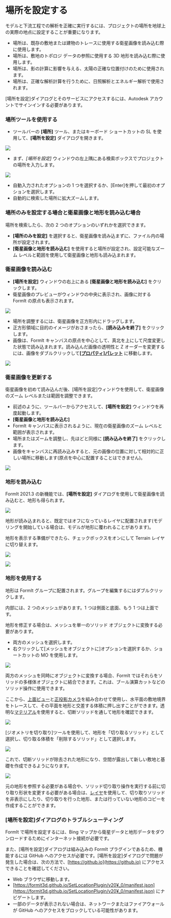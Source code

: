 # 場所を設定する

モデルと下流工程での解析を正確に実行するには、プロジェクトの場所を地球上の実際の地点に設定することが重要になります。

* 場所は、既存の敷地または建物のトレースに使用する衛星画像を読み込む際に使用します。
* 場所は、敷地のトポロジ データの参照に使用する 3D 地形を読み込む際に使用します。
* 場所は、影の計算に影響を与える、太陽の正確な位置付けのために使用されます。
* 場所は、正確な解析計算を行うために、日照解析とエネルギー解析で使用されます。

[場所を設定]ダイアログとそのサービスにアクセスするには、Autodesk アカウントでサインインする必要があります。

### 場所ツールを使用する

* ツールバーの **[場所]** ツール、またはキーボード ショートカットの SL を使用して、**[場所を設定]** ダイアログを開きます。

![](<../.gitbook/assets/location-toolbar (1).png>)

* まず、_[場所を設定]_ ウィンドウの左上隅にある検索ボックスでプロジェクトの場所を入力します。&#x20;

![](<../.gitbook/assets/location-step-1 (1).png>)

* 自動入力されたオプションの 1 つを選択するか、[Enter]を押して最初のオプションを選択します。
* 自動的に検索した場所に拡大ズームします。

### 場所のみを設定する場合と衛星画像と地形を読み込む場合

場所を検索したら、次の 2 つのオプションのいずれかを選択できます。

* **[場所のみを設定]** を選択すると、衛星画像を読み込まずに、ファイル内の場所が設定されます。
* **[衛星画像と地形を読み込む]** を使用すると場所が設定され、設定可能なズーム レベルと範囲を使用して衛星画像と地形も読み込まれます。

### 衛星画像を読み込む

* **[場所を設定]** ウィンドウの右上にある **[衛星画像と地形を読み込む]** をクリックします。
* 衛星画像のプレビューがウィンドウの中央に表示され、画像に対する FormIt の原点も表示されます。

![](../.gitbook/assets/location-step-2.png)

* 場所を調整するには、衛星画像を正方形内にドラッグします。
* 正方形領域に目的のイメージがおさまったら、**[読み込みを終了]** をクリックします。
* 画像は、FormIt キャンバスの原点を中心として、真北を上にして尺度変更した状態で読み込まれます。読み込んだ画像の透明性と Z オーダーを変更するには、画像をダブルクリックして[**[プロパティ]パレット**](../formit-introduction/tool-bars.md) に移動します。&#x20;

![](../.gitbook/assets/location-step-3.png)

### 衛星画像を更新する

衛星画像を初めて読み込んだ後、[場所を設定]ウィンドウを使用して、衛星画像のズーム レベルまたは範囲を調整できます。

* 前述のように、ツールバーからアクセスして、**[場所を設定]** ウィンドウを再度起動します。
* **[衛星画像と地形を読み込む]**
* FormIt キャンバスに表示されるように、現在の衛星画像のズーム レベルと範囲が表示されます。
* 場所またはズームを調整し、先ほどと同様に **[読み込みを終了]** をクリックします。
* 画像をキャンバスに再読み込みすると、元の画像の位置に対して相対的に正しい場所に移動します(原点を中心に配置することはできません)。

![](../.gitbook/assets/location-step-4.png)

### 地形を読み込む

FormIt 2021.3 の新機能では、**[場所を設定]** ダイアログを使用して衛星画像を読み込むと、地形も得られます。

![](../.gitbook/assets/terrain-button\_original.png)

地形が読み込まれると、既定ではオフになっているレイヤに配置されます(モデリングを開始している場合は、モデルが地形に覆われることがあります)。

地形を表示する準備ができたら、チェックボックスをオンにして Terrain レイヤに切り替えます。

![](<../.gitbook/assets/terrain-layer (1) (1).png>)

![](../.gitbook/assets/terrain\_solid.png)

### 地形を使用する

地形は FormIt グループに配置されます。グループを編集するにはダブルクリックします。

内部には、2 つのメッシュがあります。1 つは側面と底面、もう 1 つは上面です。

地形を修正する場合は、メッシュを単一のソリッド オブジェクトに変換する必要があります。

* 両方のメッシュを選択します。
* 右クリックして[メッシュをオブジェクトに]オプションを選択するか、ショートカットの MO を使用します。

![](../.gitbook/assets/terrain-mesh-context.png)

両方のメッシュを同時にオブジェクトに変換する場合、FormIt ではそれらをソリッドの多様体オブジェクトに結合できます。これは、ブール演算カットなどのソリッド操作に使用できます。

ここから、[上面ビュー](orthographic-views.md)と[正投影カメラ](orthographic-camera.md)を組み合わせて使用し、水平面の敷地境界をトレースして、その平面を地形と交差する体積に押し出すことができます。透明な[マテリアル](materials.md)を使用すると、切断ソリッドを通して地形を確認できます。

![](../.gitbook/assets/terrain-cutter-before.png)

[ジオメトリを切り取り]ツールを使用して、地形を「切り取るソリッド」として選択し、切り取る体積を「削除するソリッド」として選択します。

![](../.gitbook/assets/terrain-cut-menu.png)

これで、切断ソリッドが除去された地形になり、空間が露出して新しい敷地と基礎を作成できるようになります。

![](../.gitbook/assets/terrain-cutter-after.png)

元の地形を参照する必要がある場合や、ソリッド切り取り操作を実行する前に切り取り形状を変更する必要がある場合は、[レイヤ](layers.md)を使用して、切り取りソリッドを非表示にしたり、切り取りを行った地形、または行っていない地形のコピーを作成することができます。

### [場所を設定]ダイアログのトラブルシューティング

FormIt で場所を設定するには、Bing マップから衛星データと地形データをダウンロードするためにインターネット接続が必要です。

また、[場所を設定]ダイアログは組み込みの FormIt プラグインであるため、機能するには GitHub へのアクセスが必要です。[場所を設定]ダイアログで問題が発生した場合は、次の方法で、[https://github.io](https://github.io) にアクセスできることを確認してください。&#x20;

* Web ブラウザに移動します。
* [https://formit3d.github.io/SetLocationPlugin/v20¥_0/manifest.json](https://formit3d.github.io/SetLocationPlugin/v20¥_0/manifest.json) にナビゲートします。
* 一部のデータが表示されない場合は、ネットワークまたはファイアウォールが GitHub へのアクセスをブロックしている可能性があります。
